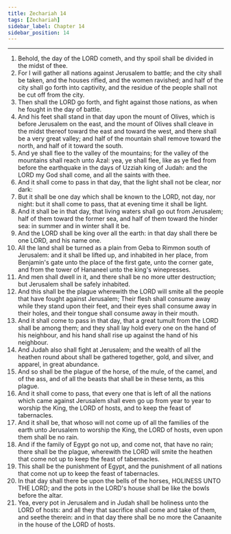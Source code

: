 ```yaml
---
title: Zechariah 14
tags: [Zechariah]
sidebar_label: Chapter 14
sidebar_position: 14
---
```


---
1. Behold, the day of the LORD cometh, and thy spoil shall be divided in the midst of thee.
2. For I will gather all nations against Jerusalem to battle; and the city shall be taken, and the houses rifled, and the women ravished; and half of the city shall go forth into captivity, and the residue of the people shall not be cut off from the city.
3. Then shall the LORD go forth, and fight against those nations, as when he fought in the day of battle.
4. And his feet shall stand in that day upon the mount of Olives, which is before Jerusalem on the east, and the mount of Olives shall cleave in the midst thereof toward the east and toward the west, and there shall be a very great valley; and half of the mountain shall remove toward the north, and half of it toward the south.
5. And ye shall flee to the valley of the mountains; for the valley of the mountains shall reach unto Azal: yea, ye shall flee, like as ye fled from before the earthquake in the days of Uzziah king of Judah: and the LORD my God shall come, and all the saints with thee.
6. And it shall come to pass in that day, that the light shall not be clear, nor dark:
7. But it shall be one day which shall be known to the LORD, not day, nor night: but it shall come to pass, that at evening time it shall be light.
8. And it shall be in that day, that living waters shall go out from Jerusalem; half of them toward the former sea, and half of them toward the hinder sea: in summer and in winter shall it be.
9. And the LORD shall be king over all the earth: in that day shall there be one LORD, and his name one.
10. All the land shall be turned as a plain from Geba to Rimmon south of Jerusalem: and it shall be lifted up, and inhabited in her place, from Benjamin's gate unto the place of the first gate, unto the corner gate, and from the tower of Hananeel unto the king's winepresses.
11. And men shall dwell in it, and there shall be no more utter destruction; but Jerusalem shall be safely inhabited.
12. And this shall be the plague wherewith the LORD will smite all the people that have fought against Jerusalem; Their flesh shall consume away while they stand upon their feet, and their eyes shall consume away in their holes, and their tongue shall consume away in their mouth.
13. And it shall come to pass in that day, that a great tumult from the LORD shall be among them; and they shall lay hold every one on the hand of his neighbour, and his hand shall rise up against the hand of his neighbour.
14. And Judah also shall fight at Jerusalem; and the wealth of all the heathen round about shall be gathered together, gold, and silver, and apparel, in great abundance.
15. And so shall be the plague of the horse, of the mule, of the camel, and of the ass, and of all the beasts that shall be in these tents, as this plague.
16. And it shall come to pass, that every one that is left of all the nations which came against Jerusalem shall even go up from year to year to worship the King, the LORD of hosts, and to keep the feast of tabernacles.
17. And it shall be, that whoso will not come up of all the families of the earth unto Jerusalem to worship the King, the LORD of hosts, even upon them shall be no rain.
18. And if the family of Egypt go not up, and come not, that have no rain; there shall be the plague, wherewith the LORD will smite the heathen that come not up to keep the feast of tabernacles.
19. This shall be the punishment of Egypt, and the punishment of all nations that come not up to keep the feast of tabernacles.
20. In that day shall there be upon the bells of the horses, HOLINESS UNTO THE LORD; and the pots in the LORD's house shall be like the bowls before the altar.
21. Yea, every pot in Jerusalem and in Judah shall be holiness unto the LORD of hosts: and all they that sacrifice shall come and take of them, and seethe therein: and in that day there shall be no more the Canaanite in the house of the LORD of hosts.